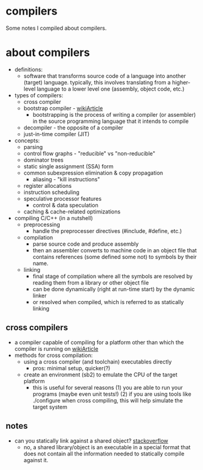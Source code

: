 # compilers
Some notes I compiled about compilers.

# about compilers
* definitions:
    * software that transforms source code of a language into another (target)
      language. typically, this involves translating from a higher-level
      language to a lower level one (assembly, object code, etc.)
* types of compilers:
    * cross compiler
    * bootstrap compiler - [wikiArticle](https://en.wikipedia.org/wiki/Bootstrapping_(compilers))
        * bootstrapping is the process of writing a compiler (or assembler) in
          the source programming language that it intends to compile
    * decompiler - the opposite of a compiler
    * just-in-time compiler (JIT)
* concepts:
    * parsing
    * control flow graphs - "reducible" vs "non-reducible"
    * dominator trees
    * static single assignment (SSA) form
    * common subexpression elimination & copy propagation
        * aliasing - "kill instructions"
    * register allocations
    * instruction scheduling
    * speculative processor features
        * control & data speculation
    * caching & cache-related optimizations
* compiling C/C++ (in a nutshell)
    * preprocessing
        * handle the preprocesser directives (#include, #define, etc.)
    * compilation
        * parse source code and produce assembly
        * then an assembler converts to machine code in an object file that
          contains references (some defined some not) to symbols by their name.
    * linking
        * final stage of compilation where all the symbols are resolved by
          reading them from a library or other object file
        * can be done dynamically (right at run-time start) by the dynamic
          linker
        * or resolved when compiled, which is referred to as statically linking

## cross compilers
* a compiler capable of compiling for a platform other than which the compiler
  is running on [wikiArticle](https://en.wikipedia.org/wiki/Cross_compiler)
* methods for cross compilation:
    * using a cross compiler (and toolchain) executables directly
        * pros: minimal setup, quicker(?)
    * create an environment (sb2) to emulate the CPU of the target platform
        * this is useful for several reasons (1) you are able to run your
          programs (maybe even unit tests!) (2) if you are using tools like
          ./configure when cross compiling, this will help simulate the target
          system

## notes
* can you statically link against a shared object? [stackoverflow](https://stackoverflow.com/questions/725472/static-link-of-shared-library-function-in-gcc)
    * no, a shared library/object is an executable in a special format that does
      not contain all the information needed to statically compile against it.

